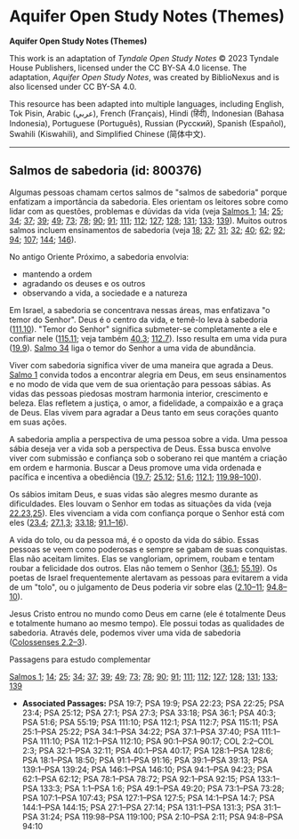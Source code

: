 # Aquifer Open Study Notes (Themes)

**Aquifer Open Study Notes (Themes)**

This work is an adaptation of *Tyndale Open Study Notes* © 2023 Tyndale House Publishers, licensed under the CC BY\-SA 4\.0 license. The adaptation, *Aquifer Open Study Notes*, was created by BiblioNexus and is also licensed under CC BY\-SA 4\.0\.

This resource has been adapted into multiple languages, including English, Tok Pisin, Arabic (عربي), French (Français), Hindi (हिंदी), Indonesian (Bahasa Indonesia), Portuguese (Português), Russian (Русский), Spanish (Español), Swahili (Kiswahili), and Simplified Chinese (简体中文).



--------------------------------

## Salmos de sabedoria (id: 800376)

Algumas pessoas chamam certos salmos de "salmos de sabedoria" porque enfatizam a importância da sabedoria. Eles orientam os leitores sobre como lidar com as questões, problemas e dúvidas da vida (veja [Salmos 1](https://ref.ly/Ps1:1-Ps1:6); [14](https://ref.ly/Ps14:1-Ps14:7); [25](https://ref.ly/Ps25:1-Ps25:22); [34](https://ref.ly/Ps34:1-Ps34:22); [37](https://ref.ly/Ps37:1-Ps37:40); [39](https://ref.ly/Ps39:1-Ps39:13); [49](https://ref.ly/Ps49:1-Ps49:20); [73](https://ref.ly/Ps73:1-Ps73:28); [78](https://ref.ly/Ps78:1-Ps78:72); [90](https://ref.ly/Ps90:1-Ps90:17); [91](https://ref.ly/Ps91:1-Ps91:16); [111](https://ref.ly/Ps111:1-Ps111:10); [112](https://ref.ly/Ps112:1-Ps112:10); [127](https://ref.ly/Ps127:1-Ps127:5); [128](https://ref.ly/Ps128:1-Ps128:6); [131](https://ref.ly/Ps131:1-Ps131:3); [133](https://ref.ly/Ps133:1-Ps133:3); [139](https://ref.ly/Ps139:1-Ps139:24)). Muitos outros salmos incluem ensinamentos de sabedoria (veja [18](https://ref.ly/Ps18:1-Ps18:50); [27](https://ref.ly/Ps27:1-Ps27:14); [31](https://ref.ly/Ps31:1-Ps31:24); [32](https://ref.ly/Ps32:1-Ps32:11); [40](https://ref.ly/Ps40:1-Ps40:17); [62](https://ref.ly/Ps62:1-Ps62:12); [92](https://ref.ly/Ps92:1-Ps92:15); [94](https://ref.ly/Ps94:1-Ps94:23); [107](https://ref.ly/Ps107:1-Ps107:43); [144](https://ref.ly/Ps144:1-Ps144:15); [146](https://ref.ly/Ps146:1-Ps146:10)).

No antigo Oriente Próximo, a sabedoria envolvia:

* mantendo a ordem
* agradando os deuses e os outros
* observando a vida, a sociedade e a natureza

Em Israel, a sabedoria se concentrava nessas áreas, mas enfatizava "o temor do Senhor". Deus é o centro da vida, e temê\-lo leva à sabedoria ([111\.10](https://ref.ly/Ps111:10)). "Temor do Senhor" significa submeter\-se completamente a ele e confiar nele ([115\.11](https://ref.ly/Ps115:11); veja também [40\.3](https://ref.ly/Ps40:3); [112\.7](https://ref.ly/Ps112:7)). Isso resulta em uma vida pura ([19\.9](https://ref.ly/Ps19:9)). [Salmo 34](https://ref.ly/Ps34:1-Ps34:22) liga o temor do Senhor a uma vida de abundância.

Viver com sabedoria significa viver de uma maneira que agrada a Deus. [Salmo 1](https://ref.ly/Ps1:1-Ps1:6) convida todos a encontrar alegria em Deus, em seus ensinamentos e no modo de vida que vem de sua orientação para pessoas sábias. As vidas das pessoas piedosas mostram harmonia interior, crescimento e beleza. Elas refletem a justiça, o amor, a fidelidade, a compaixão e a graça de Deus. Elas vivem para agradar a Deus tanto em seus corações quanto em suas ações.

A sabedoria amplia a perspectiva de uma pessoa sobre a vida. Uma pessoa sábia deseja ver a vida sob a perspectiva de Deus. Essa busca envolve viver com submissão e confiança sob o soberano rei que mantém a criação em ordem e harmonia. Buscar a Deus promove uma vida ordenada e pacífica e incentiva a obediência ([19\.7](https://ref.ly/Ps19:7); [25\.12](https://ref.ly/Ps25:12); [51\.6](https://ref.ly/Ps51:6); [112\.1](https://ref.ly/Ps112:1); [119\.98–100](https://ref.ly/Ps119:98-Ps119:100)).

Os sábios imitam Deus, e suas vidas são alegres mesmo durante as dificuldades. Eles louvam o Senhor em todas as situações da vida (veja [22\.23](https://ref.ly/Ps22:23),[25](https://ref.ly/Ps22:25)). Eles vivenciam a vida com confiança porque o Senhor está com eles ([23\.4](https://ref.ly/Ps23:4); [27\.1](https://ref.ly/Ps27:1),[3](https://ref.ly/Ps27:3); [33\.18](https://ref.ly/Ps33:18); [91\.1–16](https://ref.ly/Ps91:1-Ps91:16)).

A vida do tolo, ou da pessoa má, é o oposto da vida do sábio. Essas pessoas se veem como poderosas e sempre se gabam de suas conquistas. Elas não aceitam limites. Elas se vangloriam, oprimem, roubam e tentam roubar a felicidade dos outros. Elas não temem o Senhor ([36\.1](https://ref.ly/Ps36:1); [55\.19](https://ref.ly/Ps55:19)). Os poetas de Israel frequentemente alertavam as pessoas para evitarem a vida de um "tolo", ou o julgamento de Deus poderia vir sobre elas ([2\.10–11](https://ref.ly/Ps2:10-Ps2:11); [94\.8–10](https://ref.ly/Ps94:8-Ps94:10)).

Jesus Cristo entrou no mundo como Deus em carne (ele é totalmente Deus e totalmente humano ao mesmo tempo). Ele possui todas as qualidades de sabedoria. Através dele, podemos viver uma vida de sabedoria ([Colossenses 2\.2–3](https://ref.ly/Col2:2-Col2:3)).

Passagens para estudo complementar

[Salmos 1](https://ref.ly/Ps1:1-Ps1:6); [14](https://ref.ly/Ps14:1-Ps14:7); [25](https://ref.ly/Ps25:1-Ps25:22); [34](https://ref.ly/Ps34:1-Ps34:22); [37](https://ref.ly/Ps37:1-Ps37:40); [39](https://ref.ly/Ps39:1-Ps39:13); [49](https://ref.ly/Ps49:1-Ps49:20); [73](https://ref.ly/Ps73:1-Ps73:28); [78](https://ref.ly/Ps78:1-Ps78:72); [90](https://ref.ly/Ps90:1-Ps90:17); [91](https://ref.ly/Ps91:1-Ps91:16); [111](https://ref.ly/Ps111:1-Ps111:10); [112](https://ref.ly/Ps112:1-Ps112:10); [127](https://ref.ly/Ps127:1-Ps127:5); [128](https://ref.ly/Ps128:1-Ps128:6); [131](https://ref.ly/Ps131:1-Ps131:3); [133](https://ref.ly/Ps133:1-Ps133:3); [139](https://ref.ly/Ps139:1-Ps139:24)

* **Associated Passages:** PSA 19:7; PSA 19:9; PSA 22:23; PSA 22:25; PSA 23:4; PSA 25:12; PSA 27:1; PSA 27:3; PSA 33:18; PSA 36:1; PSA 40:3; PSA 51:6; PSA 55:19; PSA 111:10; PSA 112:1; PSA 112:7; PSA 115:11; PSA 25:1–PSA 25:22; PSA 34:1–PSA 34:22; PSA 37:1–PSA 37:40; PSA 111:1–PSA 111:10; PSA 112:1–PSA 112:10; PSA 90:1–PSA 90:17; COL 2:2–COL 2:3; PSA 32:1–PSA 32:11; PSA 40:1–PSA 40:17; PSA 128:1–PSA 128:6; PSA 18:1–PSA 18:50; PSA 91:1–PSA 91:16; PSA 39:1–PSA 39:13; PSA 139:1–PSA 139:24; PSA 146:1–PSA 146:10; PSA 94:1–PSA 94:23; PSA 62:1–PSA 62:12; PSA 78:1–PSA 78:72; PSA 92:1–PSA 92:15; PSA 133:1–PSA 133:3; PSA 1:1–PSA 1:6; PSA 49:1–PSA 49:20; PSA 73:1–PSA 73:28; PSA 107:1–PSA 107:43; PSA 127:1–PSA 127:5; PSA 14:1–PSA 14:7; PSA 144:1–PSA 144:15; PSA 27:1–PSA 27:14; PSA 131:1–PSA 131:3; PSA 31:1–PSA 31:24; PSA 119:98–PSA 119:100; PSA 2:10–PSA 2:11; PSA 94:8–PSA 94:10

